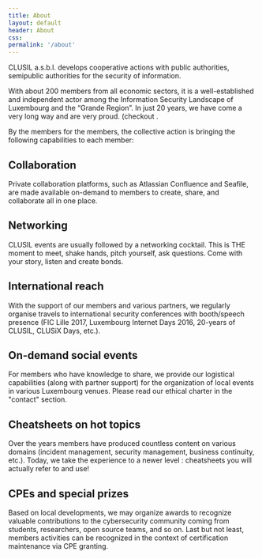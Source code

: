 ```yaml
---
title: About
layout: default
header: About
css:
permalink: '/about'
---
```


CLUSIL a.s.b.l. develops cooperative actions with public authorities, semipublic authorities for the security of information.

With about 200 members from all economic sectors, it is a well-established and independent actor among the Information Security Landscape of Luxembourg and the “Grande Region”. In just 20 years, we have come a very long way and are very proud.
(checkout []( 20.clusil.lu).

By the members for the members, the collective action is bringing the following capabilities to each member:

## Collaboration
Private collaboration platforms, such as Atlassian Confluence and Seafile, are made available on-demand to members to create, share, and collaborate all in one place.

## Networking
CLUSIL events are usually followed by a networking cocktail. This is THE moment to meet, shake hands, pitch yourself, ask questions. Come with your story, listen and create bonds.

## International reach
With the support of our members and various partners, we regularly organise travels to international security conferences with booth/speech presence (FIC Lille 2017, Luxembourg Internet Days 2016, 20-years of CLUSIL, CLUSiX Days, etc.).

## On-demand social events
For members who have knowledge to share, we provide our logistical capabilities (along with partner support) for the organization of local events in various Luxembourg venues. Please read our ethical charter in the "contact" section.

## Cheatsheets on hot topics
Over the years members have produced countless content on various domains (incident management, security management, business continuity, etc.). Today, we take the experience to a newer level : cheatsheets you will actually refer to and use!

## CPEs and special prizes
Based on local developments, we may organize awards to recognize valuable contributions to the cybersecurity community coming from students, researchers, open source teams, and so on. Last but not least, members activities can be recognized in the context of certification maintenance via CPE granting.

